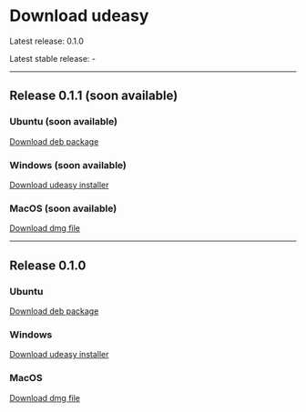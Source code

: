 # Download udeasy

Latest release: 0.1.0

Latest stable release: -

---


## Release 0.1.1 (soon available)

### Ubuntu (soon available)

[Download deb package]()

### Windows (soon available)

[Download udeasy installer]()

### MacOS (soon available)

[Download dmg file]()


---

## Release 0.1.0

### Ubuntu

[Download deb package](https://github.com/unipv-larl/udeasy/releases/download/v0.1.0/udeasy_0.1.0-2_amd64.deb)

### Windows

[Download udeasy installer](https://github.com/unipv-larl/udeasy/releases/download/v0.1.0/udeasy-0.1.0-installer.exe)

### MacOS

[Download dmg file](https://github.com/unipv-larl/udeasy/releases/download/v0.1.0/udeasy-0.1.0.dmg)
